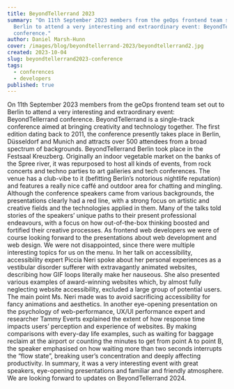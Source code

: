 ```yaml
---
title: BeyondTellerrand 2023
summary: "On 11th September 2023 members from the geOps frontend team set out to
  Berlin to attend a very interesting and extraordinary event: BeyondTellerrand
  conference."
author: Daniel Marsh-Hunn
cover: /images/blog/beyondtellerrand-2023/beyondtellerrand2.jpg
created: 2023-10-04
slug: beyondtellerrand2023-conference
tags:
  - conferences
  - developers
published: true
---
```

On 11th September 2023 members from the geOps frontend team set out to Berlin to attend a very interesting and extraordinary event: BeyondTellerrand conference.
BeyondTellerrand is a single-track conference aimed at bringing creativity and technology together. The first edition dating back to 2011, the conference presently takes place in Berlin, Düsseldorf and Munich and attracts over 500 attendees from a broad spectrum of backgrounds.
BeyondTellerrand Berlin took place in the Festsaal Kreuzberg. Originally an indoor vegetable market on the banks of the Spree river, it was repurposed to host all kinds of events, from rock concerts and techno parties to art galleries and tech conferences. The venue has a club-vibe to it (befitting Berlin’s notorious nightlife reputation) and features a really nice caffé and outdoor area for chatting and mingling.
Although the conference speakers came from various backgrounds, the presentations clearly had a red line, with a strong focus on artistic and creative fields and the technologies applied in them. Many of the talks told stories of the speakers’ unique paths to their present professional endeavours, with a focus on how out-of-the-box thinking boosted and fortified their creative processes.
As frontend web developers we were of course looking forward to the presentations about web development and web design. We were not disappointed, since there were multiple interesting topics for us on the menu. 
In her talk on accessibility, accessibility expert Piccia Neri spoke about her personal experiences as a vestibular disorder sufferer with extravagantly animated websites, describing how GIF loops literally make her nauseous. She also presented various examples of award-winning websites which, by almost fully neglecting website accessibility, excluded a large group of potential users. The main point Ms. Neri made was to avoid sacrificing accessibility for fancy animations and aesthetics.
In another eye-opening presentation on the psychology of web-performance, UX/UI performance expert and researcher Tammy Everts explained the extent of how response time impacts users’ perception and experience of websites. By making comparisons with every-day life examples, such as waiting for baggage reclaim at the airport or counting the minutes to get from point A to point B, the speaker emphasised on how waiting more than two seconds interrupts the “flow state”, breaking user’s concentration and deeply affecting productivity.
In summary, it was a very interesting event with great speakers, eye-opening presentations and familiar and friendly atmosphere. We are looking forward to updates on BeyondTellerrand 2024.
